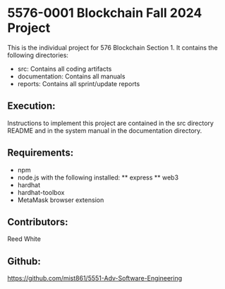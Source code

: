 # 5576-0001 Blockchain Fall 2024 Project

This is the individual project for 576  Blockchain Section 1. It contains the following directories:

* src: Contains all coding artifacts
* documentation: Contains all manuals
* reports: Contains all sprint/update reports

## Execution:

Instructions to implement this project are contained in the src directory README and in the system manual in the documentation directory.

## Requirements:

* npm
* node.js with the following installed:
** express
** web3
* hardhat
* hardhat-toolbox
* MetaMask browser extension


## Contributors:

Reed White

## Github:

https://github.com/mist861/5551-Adv-Software-Engineering
